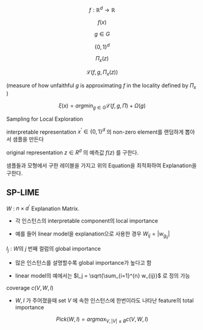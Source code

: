 $$
f : \mathbb{R}^d \to \mathbb{R}
$$

$$
f(x)
$$


$$
g \in G
$$

$$
\{0,1\}^d
$$

$$
\Pi_x(z)
$$

$$
\mathcal{L}(f,g,\Pi_x(z))
$$



  (measure of how unfaithful  $g$  is approximating  $f$  in the locality defined by  $\Pi_x$ )


$$
\xi(x) = argmin_{g \in G}\mathcal{L}(f,g,\Pi) + \Omega(g)
$$





Sampling for Local Exploration

 interpretable representation  $x^{‘} \in \{0,1\}^d$ 의 non-zero element를 랜덤하게 뽑아서 샘플을 만든다

 original representation $z \in R^d$ 의 예측값 $f(z)$ 를 구한다.

 샘플들과 모형에서 구한 레이블을 가지고 위의 Equation을 최적화하여 Explanation을 구한다.



## SP-LIME

 $W$ : $n\times d^{‘}$  Explanation Matrix.

- 각 인스턴스의 interpretable component의 local importance

- 예를 들어 linear model을 explanation으로 사용한 경우 $W_{ij} = \vert w_{g_{ij}}\vert$ 

  

$I_j$  : $W$의 $j$ 번째 컬럼의 global importance

- 많은 인스턴스를 설명할수록 global importance가 높다고 함

- linear model의 예에서는 $I_j = \sqrt{\sum_{i=1}^{n} w_{ij}}$ 로 정의 가능

  

coverage $c(V, W, I)$ 

- $W, I$ 가 주어졌을때 set $V$ 에 속한 인스턴스에 한번이라도 나타난 feature의 total importance

  

$$
Pick(W, I) = argmax_{V, \vert V \vert \le B} c(V, W, I)
$$


